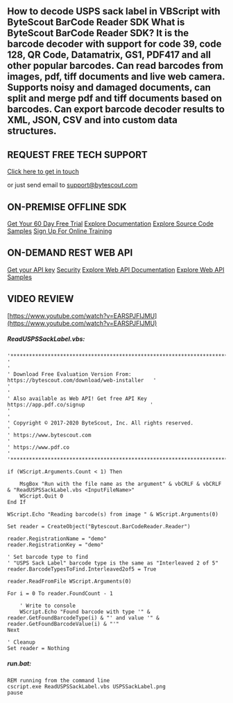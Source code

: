 ## How to decode USPS sack label in VBScript with ByteScout BarCode Reader SDK What is ByteScout BarCode Reader SDK? It is the barcode decoder with support for code 39, code 128, QR Code, Datamatrix, GS1, PDF417 and all other popular barcodes. Can read barcodes from images, pdf, tiff documents and live web camera. Supports noisy and damaged documents, can split and merge pdf and tiff documents based on barcodes. Can export barcode decoder results to XML, JSON, CSV and into custom data structures.

## REQUEST FREE TECH SUPPORT

[Click here to get in touch](https://bytescout.zendesk.com/hc/en-us/requests/new?subject=ByteScout%20BarCode%20Reader%20SDK%20Question)

or just send email to [support@bytescout.com](mailto:support@bytescout.com?subject=ByteScout%20BarCode%20Reader%20SDK%20Question) 

## ON-PREMISE OFFLINE SDK 

[Get Your 60 Day Free Trial](https://bytescout.com/download/web-installer?utm_source=github-readme)
[Explore Documentation](https://bytescout.com/documentation/index.html?utm_source=github-readme)
[Explore Source Code Samples](https://github.com/bytescout/ByteScout-SDK-SourceCode/)
[Sign Up For Online Training](https://academy.bytescout.com/)


## ON-DEMAND REST WEB API

[Get your API key](https://app.pdf.co/signup?utm_source=github-readme)
[Security](https://pdf.co/security)
[Explore Web API Documentation](https://apidocs.pdf.co?utm_source=github-readme)
[Explore Web API Samples](https://github.com/bytescout/ByteScout-SDK-SourceCode/tree/master/PDF.co%20Web%20API)

## VIDEO REVIEW

[https://www.youtube.com/watch?v=EARSPJFIJMU](https://www.youtube.com/watch?v=EARSPJFIJMU)




<!-- code block begin -->

##### **ReadUSPSSackLabel.vbs:**
    
```
'*******************************************************************************************'
'                                                                                           '
' Download Free Evaluation Version From:     https://bytescout.com/download/web-installer   '
'                                                                                           '
' Also available as Web API! Get free API Key https://app.pdf.co/signup                     '
'                                                                                           '
' Copyright © 2017-2020 ByteScout, Inc. All rights reserved.                                '
' https://www.bytescout.com                                                                 '
' https://www.pdf.co                                                                        '
'*******************************************************************************************'

if (WScript.Arguments.Count < 1) Then

	MsgBox "Run with the file name as the argument" & vbCRLF & vbCRLF & "ReadUSPSSackLabel.vbs <InputFileName>"
 	WScript.Quit 0
End If

WScript.Echo "Reading barcode(s) from image " & WScript.Arguments(0)

Set reader = CreateObject("Bytescout.BarCodeReader.Reader")

reader.RegistrationName = "demo"
reader.RegistrationKey = "demo"

' Set barcode type to find
' "USPS Sack Label" barcode type is the same as "Interleaved 2 of 5"
reader.BarcodeTypesToFind.Interleaved2of5 = True

reader.ReadFromFile WScript.Arguments(0)

For i = 0 To reader.FoundCount - 1 

	' Write to console
	WScript.Echo "Found barcode with type '" & reader.GetFoundBarcodeType(i) & "' and value '" & reader.GetFoundBarcodeValue(i) & "'"
Next

' Cleanup
Set reader = Nothing
```

<!-- code block end -->    

<!-- code block begin -->

##### **run.bat:**
    
```
REM running from the command line
cscript.exe ReadUSPSSackLabel.vbs USPSSackLabel.png
pause
```

<!-- code block end -->